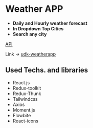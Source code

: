# Weather APP

- **Daily and Hourly weather forecast**
- **In Dropdown Top Cities**
- **Search any city**

[API](https://openweathermap.org/api)

Link -> [udk-weatherapp](https://udk-weatherapp.netlify.app/)

## Used Techs. and libraries

- React.js
- Redux-toolkit
- Redux-Thunk
- Tailwindcss
- Axios
- Moment.js
- Flowbite
- React-icons
